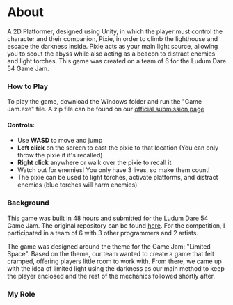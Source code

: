 # About
A 2D Platformer, designed using Unity, in which the player must control the character and their companion, Pixie, in order to climb the lighthouse and escape the darkness inside. Pixie acts as your main light source, allowing you to scout the abyss while also acting as a beacon to distract enemies and light torches. This game was created on a team of 6 for the Ludum Dare 54 Game Jam.

### How to Play
To play the game, download the Windows folder and run the "Game Jam.exe" file. A zip file can be found on our [official submission page](https://ldjam.com/events/ludum-dare/54/last-light)

#### Controls:
 - Use **WASD** to move and jump
 - **Left click** on the screen to cast the pixie to that location (You can only throw the pixie if it's recalled)
 - **Right click** anywhere or walk over the pixie to recall it
 - Watch out for enemies! You only have 3 lives, so make them count!
 - The pixie can be used to light torches, activate platforms, and distract enemies (blue torches will harm enemies)

### Background
This game was built in 48 hours and submitted for the Ludum Dare 54 Game Jam. The original repository can be found [here](https://github.com/AriveIT/Game-Jam-Game). For the competition, I participated in a team of 6 with 3 other programmers and 2 artists.

The game was designed around the theme for the Game Jam: "Limited Space". Based on the theme, our team wanted to create a game that felt cramped, offering players little room to work with. From there, we came up with the idea of limited light using the darkness as our main method to keep the player enclosed and the rest of the mechanics followed shortly after.

### My Role
